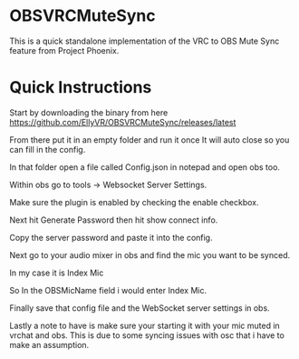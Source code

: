 # OBSVRCMuteSync

This is a quick standalone implementation of the VRC to OBS Mute Sync feature from Project Phoenix. 

# Quick Instructions

Start by downloading the binary from here https://github.com/EllyVR/OBSVRCMuteSync/releases/latest

From there put it in an empty folder and run it once It will auto close so you can fill in the config. 

In that folder open a file called Config.json in notepad and open obs too. 

Within obs go to tools → Websocket Server Settings. 

Make sure the plugin is enabled by checking the enable checkbox. 

Next hit Generate Password then hit show connect info. 

Copy the server password and paste it into the config. 

Next go to your audio mixer in obs and find the mic you want to be synced.

In my case it is Index Mic

So In the OBSMicName field i would enter Index Mic. 

Finally save that config file and the WebSocket server settings in obs. 

Lastly a note to have is make sure your starting it with your mic muted in vrchat and obs. This is due to some syncing issues with osc that i have to make an assumption.